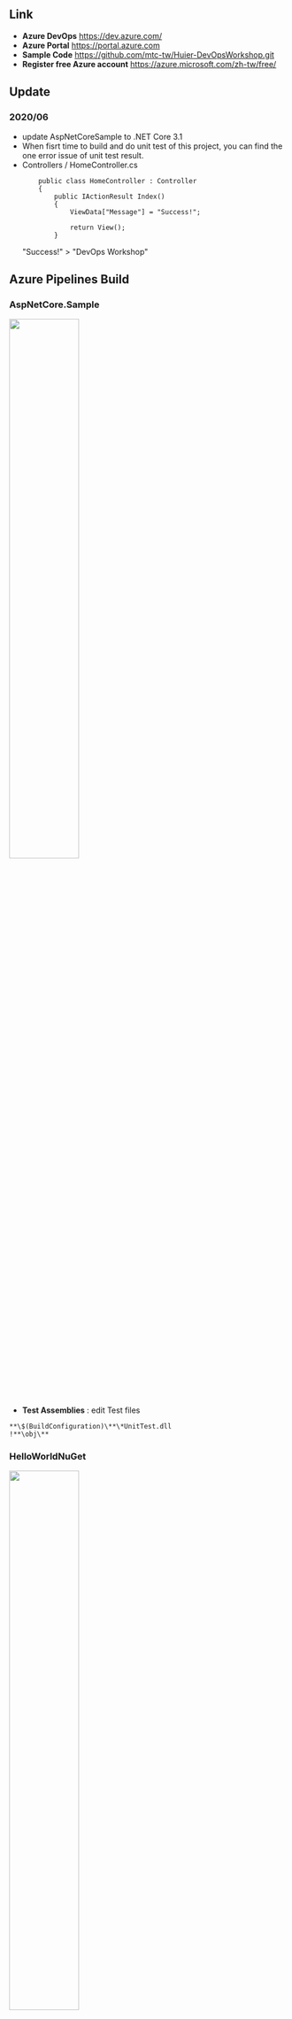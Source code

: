 ## **Link**
* **Azure DevOps** https://dev.azure.com/
* **Azure Portal** https://portal.azure.com
* **Sample Code** https://github.com/mtc-tw/Huier-DevOpsWorkshop.git
* **Register free Azure account** https://azure.microsoft.com/zh-tw/free/


## **Update**
### 2020/06 
- update AspNetCoreSample to .NET Core 3.1
- When fisrt time to build and do unit test of this project, you can find the one error issue of unit test result.
- Controllers / HomeController.cs
    ```
        public class HomeController : Controller
        {
            public IActionResult Index()
            {
                ViewData["Message"] = "Success!";

                return View();
            }
    ```
    "Success!" > "DevOps Workshop"

## **Azure Pipelines Build** 
### AspNetCore.Sample

<image src="https://github.com/huier23/AspNetCoreSample/blob/master/png/CI-AspNetCore.Sample.png?raw=true" width="50%" height="50%"><br/>

* **Test Assemblies** : edit Test files </br>
 ```
**\$(BuildConfiguration)\**\*UnitTest.dll
!**\obj\**
```
### HelloWorldNuGet
<image src="https://github.com/huier23/AspNetCoreSample/blob/master/png/CI-HelloWorldNuGet.png?raw=true" width="50%" height="50%"><br/>

#### Setting Pack Option <br/>
<image src="https://github.com/huier23/AspNetCoreSample/blob/master/png/CI-HelloWorldNuGet2.png?raw=true" width="100%" height="100%"><br/>

## **Azure Pipelines Release**
### AspNetCore.Sample
Dev <br/>
<image src="https://github.com/huier23/AspNetCoreSample/blob/master/png/CD.Dev-AspNetCore.Sample.png?raw=true" width="50%" height="50%"><br/>
Production <br/>
<image src="https://github.com/huier23/AspNetCoreSample/blob/master/png/CD.Production-AspNetCore.Sample.png?raw=true" width="50%" height="50%"><br/>


### HelloWorldNuGet

<image src="https://github.com/huier23/AspNetCoreSample/blob/master/png/CD-HelloWorldNuGet.png?raw=true" width="100%" height="100%"><br/>

